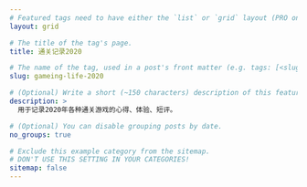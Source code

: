 ```yaml
---
# Featured tags need to have either the `list` or `grid` layout (PRO only).
layout: grid

# The title of the tag's page.
title: 通关记录2020

# The name of the tag, used in a post's front matter (e.g. tags: [<slug>]).
slug: gameing-life-2020

# (Optional) Write a short (~150 characters) description of this featured tag.
description: >
  用于记录2020年各种通关游戏的心得、体验、短评。

# (Optional) You can disable grouping posts by date.
no_groups: true

# Exclude this example category from the sitemap.
# DON'T USE THIS SETTING IN YOUR CATEGORIES!
sitemap: false
---
```

